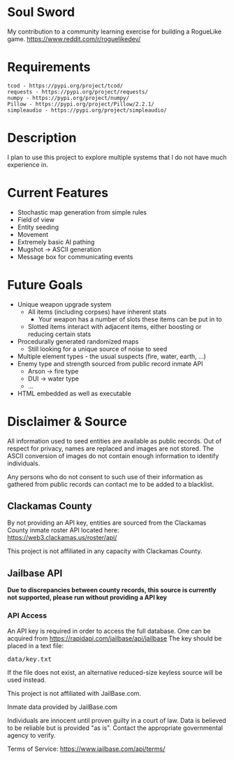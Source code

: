 # Soul Sword
My contribution to a community learning exercise for building a RogueLike game.
https://www.reddit.com/r/roguelikedev/

# Requirements
	tcod - https://pypi.org/project/tcod/
	requests - https://pypi.org/project/requests/
	numpy - https://pypi.org/project/numpy/
	Pillow - https://pypi.org/project/Pillow/2.2.1/
	simpleaudio - https://pypi.org/project/simpleaudio/
	
# Description
I plan to use this project to explore multiple systems that I do not have much experience in.

# Current Features
 - Stochastic map generation from simple rules
 - Field of view
 - Entity seeding
 - Movement
 - Extremely basic AI pathing
 - Mugshot -> ASCII generation
 - Message box for communicating events
 
# Future Goals
 - Unique weapon upgrade system
	- All items (including corpses) have inherent stats
        - Your weapon has a number of slots these items can be put in to
	- Slotted items interact with adjacent items, either boosting or reducing certain stats
 - Procedurally generated randomized maps
	- Still looking for a unique source of noise to seed
 - Multiple element types - the usual suspects (fire, water, earth, ...)
 - Enemy type and strength sourced from public record inmate API
	- Arson -> fire type
	- DUI   -> water type
	- ...
 - HTML embedded as well as executable


# Disclaimer & Source
All information used to seed entities are available as public records. 
Out of respect for privacy, names are replaced and images are not stored.
The ASCII conversion of images do not contain enough information to identify individuals.

Any persons who do not consent to such use of their information as gathered from public records can contact me to be added to a blacklist.

## Clackamas County ##
By not providing an API key, entities are sourced from the Clackamas County inmate roster API located here: https://web3.clackamas.us/roster/api/

This project is not affiliated in any capacity with Clackamas County.

## Jailbase API ## 
**Due to discrepancies between county records, this source is currently not supported, please run without providing a API key**
### API Access ###
An API key is required in order to access the full database. One can be acquired from https://rapidapi.com/jailbase/api/jailbase
The key should be placed in a text file:
<pre>data/key.txt</pre>
If the file does not exist, an alternative reduced-size keyless source will be used instead.

This project is not affiliated with JailBase.com.

Inmate data provided by JailBase.com
 
 Individuals are innocent until proven guilty in a court of law. 
 Data is believed to be reliable but is provided "as is". 
 Contact the appropriate governmental agency to verify.
 
Terms of Service:
 https://www.jailbase.com/api/terms/

